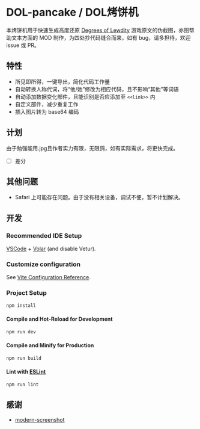 # DOL-pancake / DOL烤饼机

本烤饼机用于快速生成高度还原 [Degrees of Lewdity](https://www.vrelnir.com/) 游戏原文的伪截图，亦图帮助文本方面的 MOD 制作，为四处抄代码缝合而来，如有 bug，请多担待，欢迎 issue 或 PR。

## 特性
- 所见即所得，一键导出，简化代码工作量
- 自动转换人称代词，将“他/她”修改为相应代码，且不影响“其他”等词语
- 自动添加数据变化部件，且能识别是否应添加至 `<<link>>` 内
- 自定义部件，减少重复工作
- 插入图片转为 base64 编码

## 计划
由于勉强能用.jpg且作者实力有限，无限鸽，如有实际需求，将更快完成。
- [ ] 差分

## 其他问题
- Safari 上可能存在问题。由于没有相关设备，调试不便，暂不计划解决。

## 开发
### Recommended IDE Setup

[VSCode](https://code.visualstudio.com/) + [Volar](https://marketplace.visualstudio.com/items?itemName=Vue.volar) (and disable Vetur).

### Customize configuration

See [Vite Configuration Reference](https://vitejs.dev/config/).

### Project Setup

```sh
npm install
```

#### Compile and Hot-Reload for Development

```sh
npm run dev
```

#### Compile and Minify for Production

```sh
npm run build
```

#### Lint with [ESLint](https://eslint.org/)

```sh
npm run lint
```
## 感谢
- [modern-screenshot](https://github.com/qq15725/modern-screenshot)
